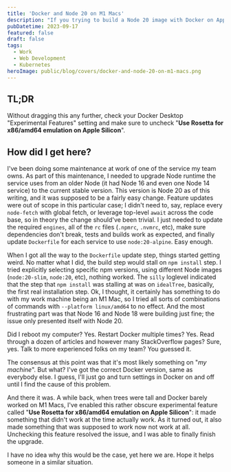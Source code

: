 ```yaml
---
title: 'Docker and Node 20 on M1 Macs'
description: "If you trying to build a Node 20 image with Docker on Apple Silicon while upgrading from an older Node versions, you may get stuck on the `npm install` step. There's an easy fix for it."
pubDatetime: 2023-09-17
featured: false
draft: false
tags:
  - Work
  - Web Development
  - Kubernetes
heroImage: public/blog/covers/docker-and-node-20-on-m1-macs.png
---
```


## TL;DR

Without dragging this any further, check your Docker Desktop "Experimental Features" setting and make sure to uncheck "**Use Rosetta for x86/amd64 emulation on Apple Silicon**".

## How did I get here?

I've been doing some maintenance at work of one of the service my team owns. As part of this maintenance, I needed to upgrade Node runtime the service uses from an older Node (it had Node 16 and even one Node 14 service) to the current stable version. This version is Node 20 as of this writing, and it was supposed to be a fairly easy change. Feature updates were out of scope in this particular case; I didn't need to, say, replace every `node-fetch` with global fetch, or leverage top-level `await` across the code base, so in theory the change should've been trivial. I just needed to update the required `engines`, all of the `rc` files (`.npmrc`, `.nvmrc`, etc), make sure dependencies don't break, tests and builds work as expected, and finally update `Dockerfile` for each service to use `node:20-alpine`. Easy enough.

When I got all the way to the `Dockerfile` update step, things started getting weird. No matter what I did, the build step would stall on `npm install` step. I tried explicitly selecting specific npm versions, using different Node images (`node:20-slim`, `node:20`, etc), nothing worked. The `silly` loglevel indicated that the step that `npm install` was stalling at was on `idealTree`, basically, the first real installation step. Ok, I thought, it certainly has something to do with my work machine being an M1 Mac, so I tried all sorts of combinations of commands with `--platform linux/amd64` to no effect. And the most frustrating part was that Node 16 and Node 18 were building just fine; the issue only presented itself with Node 20.

Did I reboot my computer? Yes. Restart Docker multiple times? Yes. Read through a dozen of articles and however many StackOverflow pages? Sure, yes. Talk to more experienced folks on my team? You guessed it.

The consensus at this point was that it's most likely something on "_my machine_". But what? I've got the correct Docker version, same as everybody else. I guess, I'll just go and turn settings in Docker on and off until I find the cause of this problem.

And there it was. A while back, when trees were tall and Docker barely worked on M1 Macs, I've enabled this rather obscure experimental feature called "**Use Rosetta for x86/amd64 emulation on Apple Silicon**": it made something that didn't work at the time actually work. As it turned out, it also made something that was supposed to work now not work at all. Unchecking this feature resolved the issue, and I was able to finally finish the upgrade.

I have no idea why this would be the case, yet here we are. Hope it helps someone in a similar situation.
